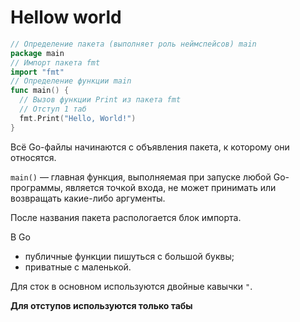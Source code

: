 # Hellow world

```go
// Определение пакета (выполняет роль неймспейсов) main
package main
// Импорт пакета fmt
import "fmt"
// Определение функции main
func main() {
  // Вызов функции Print из пакета fmt
  // Отступ 1 таб
  fmt.Print("Hello, World!")
}
```

Всё Go-файлы начинаются с объявления пакета, к которому они относятся.

`main()` — главная функция, выполняемая при запуске любой Go-программы, является точкой входа, не может принимать или возвращать какие-либо аргументы.

После названия пакета распологается блок импорта.

В Go 

* публичные функции пишуться с большой буквы;
* приватные с маленькой.

Для сток в основном используются двойные кавычки `"`.

**Для отступов используются только табы**

